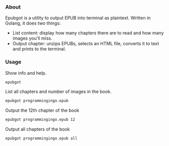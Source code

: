 ### About

Epubgot is a utility to output EPUB into terminal as plaintext. Written in Golang, it does two things:

- List content: display how many chapters there are to read and how many images you'll miss.
- Output chapter: unzips EPUBs, selects an HTML file, converts it to text and prints to the terminal.


### Usage

Show info and help.
```sh
epubgot
```

List all chapters and number of images in the book.
```sh
epubgot programmingingo.epub
```

Output the 12th chapter of the book
```sh
epubgot programmingingo.epub 12
```

Output all chapters of the book
```sh
epubgot programmingingo.epub all
```
